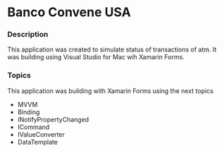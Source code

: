 # Banco Convene USA
### Description
This application was created to simulate status of transactions of atm. It was building using Visual Studio for Mac wih Xamarin Forms.

### Topics
This application was building with Xamarin Forms using the next topics
* MVVM
* Binding
* INotifyPropertyChanged
* ICommand
* IValueConverter
* DataTemplate
